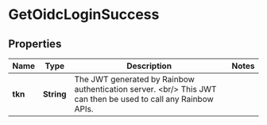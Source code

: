 
# GetOidcLoginSuccess

## Properties
Name | Type | Description | Notes
------------ | ------------- | ------------- | -------------
**tkn** | **String** | The JWT generated by Rainbow authentication server. &lt;br/&gt; This JWT can then be used to call any Rainbow APIs. | 



